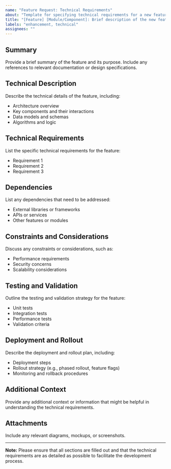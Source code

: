 ```yaml
---
name: "Feature Request: Technical Requirements"
about: "Template for specifying technical requirements for a new feature"
title: "[Feature] [Module/Component]: Brief description of the new feature"
labels: "enhancement, technical"
assignees: ""
---
```


## Summary
Provide a brief summary of the feature and its purpose. Include any references to relevant documentation or design specifications.

## Technical Description
Describe the technical details of the feature, including:
- Architecture overview
- Key components and their interactions
- Data models and schemas
- Algorithms and logic

## Technical Requirements
List the specific technical requirements for the feature:
- Requirement 1
- Requirement 2
- Requirement 3

## Dependencies
List any dependencies that need to be addressed:
- External libraries or frameworks
- APIs or services
- Other features or modules

## Constraints and Considerations
Discuss any constraints or considerations, such as:
- Performance requirements
- Security concerns
- Scalability considerations

## Testing and Validation
Outline the testing and validation strategy for the feature:
- Unit tests
- Integration tests
- Performance tests
- Validation criteria

## Deployment and Rollout
Describe the deployment and rollout plan, including:
- Deployment steps
- Rollout strategy (e.g., phased rollout, feature flags)
- Monitoring and rollback procedures

## Additional Context
Provide any additional context or information that might be helpful in understanding the technical requirements.

## Attachments
Include any relevant diagrams, mockups, or screenshots.

---

**Note:** Please ensure that all sections are filled out and that the technical requirements are as detailed as possible to facilitate the development process.
